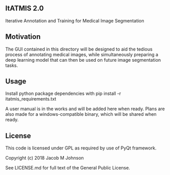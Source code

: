 ## ItATMIS 2.0

Iterative Annotation and Training for Medical Image Segmentation


## Motivation

The GUI contained in this directory will be designed to aid the tedious process of annotating medical images, while simultaneously preparing a deep learning model that can then be used on future image segmentation tasks.

## Usage

Install python package dependencies with
pip install -r itatmis_requirements.txt

A user manual is in the works and will be added here when ready.
Plans are also made for a windows-compatible binary, which will be shared when ready.


## License

This code is licensed under GPL as required by use of PyQt framework.

Copyright (c) 2018 Jacob M Johnson

See LICENSE.md for full text of the General Public License.
